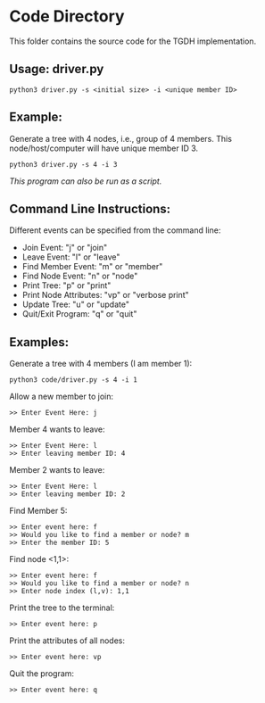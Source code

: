 # Code Directory
This folder contains the source code for the TGDH implementation.
## Usage: driver.py
```
python3 driver.py -s <initial size> -i <unique member ID>
```
## Example:
Generate a tree with 4 nodes, i.e., group of 4 members.
This node/host/computer will have unique member ID 3.
```
python3 driver.py -s 4 -i 3
```
*This program can also be run as a script.*
## Command Line Instructions:
Different events can be specified from the command line:
  + Join Event: "j" or "join"
  + Leave Event: "l" or "leave"
  + Find Member Event: "m" or "member" 
  + Find Node Event: "n" or "node" 
  + Print Tree: "p" or "print"
  + Print Node Attributes: "vp" or "verbose print"
  + Update Tree: "u" or "update"
  + Quit/Exit Program: "q" or "quit"
## Examples:
Generate a tree with 4 members (I am member 1):
```
python3 code/driver.py -s 4 -i 1
```
Allow a new member to join:
```
>> Enter Event Here: j
```
Member 4 wants to leave: 
```
>> Enter Event Here: l
>> Enter leaving member ID: 4
```
Member 2 wants to leave:
```
>> Enter Event Here: l
>> Enter leaving member ID: 2
```
Find Member 5:
```
>> Enter event here: f
>> Would you like to find a member or node? m
>> Enter the member ID: 5
```
Find node <1,1>:
```
>> Enter event here: f
>> Would you like to find a member or node? n
>> Enter node index (l,v): 1,1
```
Print the tree to the terminal:
```
>> Enter event here: p
```
Print the attributes of all nodes:
```
>> Enter event here: vp
```
Quit the program:
```
>> Enter event here: q
```
